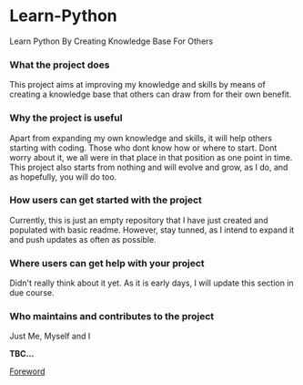 # Learn-Python
Learn Python By Creating Knowledge Base For Others

### What the project does
This project aims at improving my knowledge and skills by means of creating a knowledge base that others can draw from for their own benefit.

### Why the project is useful
Apart from expanding my own knowledge and skills, it will help others starting with coding. Those who dont know how or where to start. Dont worry about it, we all were in that place in that position as one point in time. This project also starts from nothing and will evolve and grow, as I do, and as hopefully, you will do too.

### How users can get started with the project
Currently, this is just an empty repository that I have just created and populated with basic readme. However, stay tunned, as I intend to expand it and push updates as often as possible.

### Where users can get help with your project
Didn't really think about it yet. As it is early days, I will update this section in due course.

### Who maintains and contributes to the project
Just Me, Myself and I


**TBC...**

[Foreword](foreword.md)